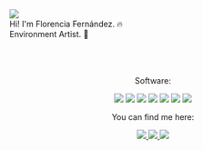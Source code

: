 
<!--
**Apoolf/Apoolf** is a ✨ _special_ ✨ repository because its `README.md` (this file) appears on your GitHub profile.

Here are some ideas to get you started:

- 🔭 I’m currently working on ...
- 🌱 I’m currently learning ...
- 👯 I’m looking to collaborate on ...
- 🤔 I’m looking for help with ...
- 💬 Ask me about ...
- 📫 How to reach me: ...
- 😄 Pronouns: ...
- ⚡ Fun fact: ...
-->
<img align="left" src="https://user-images.githubusercontent.com/3419640/148864806-cd58e0d6-76f9-41d8-9954-d9aa7b9bcf18.png"/> 
<br>
Hi! I'm Florencia Fernández. 🔥
<br>
Environment Artist. 🌻
<!--!
![444333152538984458](https://user-images.githubusercontent.com/3419640/148864806-cd58e0d6-76f9-41d8-9954-d9aa7b9bcf18.png)
-->
<br>
<br>
<br>
<br>
<p align="center">
  Software:
</p>
<p align="center">
  <img src="https://img.shields.io/badge/-AutoDesk Maya-147575?style=flat-square&logo=&logoColor=white" />
  <img src="https://img.shields.io/badge/-AutoDesk 3Ds Max-3fb6b4?style=flat-square&logo=&logoColor=white" />
  <img src="https://img.shields.io/badge/-ZBrush-e6f1f3?style=flat-square&logo=&logoColor=white" />
  <img src="https://img.shields.io/badge/-Unity-444444?style=flat-square&logo=&logoColor=white" />
  <img src="https://img.shields.io/badge/-Unreal-444444?style=flat-square&logo=&logoColor=white" />
  <img src="https://img.shields.io/badge/-Substance Painter-99e83f?style=flat-square&logo=&logoColor=white" />
  <img src="https://img.shields.io/badge/-Photoshop-31a8ff?style=flat-square&logo=&logoColor=white" />

<p align="center">
  You can find me here:
</p>
<p align="center">
  <a href="http://twitter.com/itsapoolf">
    <img src="https://img.shields.io/badge/Twitter-%232C3438.svg?style=for-the-badge&logo=Twitter&logoColor=1DA1F2" />
  </a>
  <a href="https://www.artstation.com/apoolf">
    <img src="https://img.shields.io/badge/ArtStation-%232C3438.svg?style=for-the-badge&logo=Artstation&logoColor=13AFF0" />
  </a>
  <a href="https://www.linkedin.com/in/apoolf/">
    <img src="https://img.shields.io/badge/linkedin-%232C3438.svg?style=for-the-badge&logo=linkedin&logoColor=0077B5" />
  </a>
</p>


